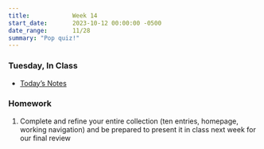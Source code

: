 ```yaml
---
title:            Week 14
start_date:       2023-10-12 00:00:00 -0500
date_range:       11/28
summary: "Pop quiz!"
---
```


### Tuesday, In Class

- [Today&rsquo;s Notes](https://paper.dropbox.com/doc/Core-1-Interaction-Week-14-JavaScript-Review-and-JavaScript-Objects--CEkM8yfjfvpJxS0roMH6~16aAQ-JyvdniA4H3ixaYOzYIwx0)


### Homework
1. Complete and refine your entire collection (ten entries, homepage, working navigation) and be prepared to present it in class next week for our final review